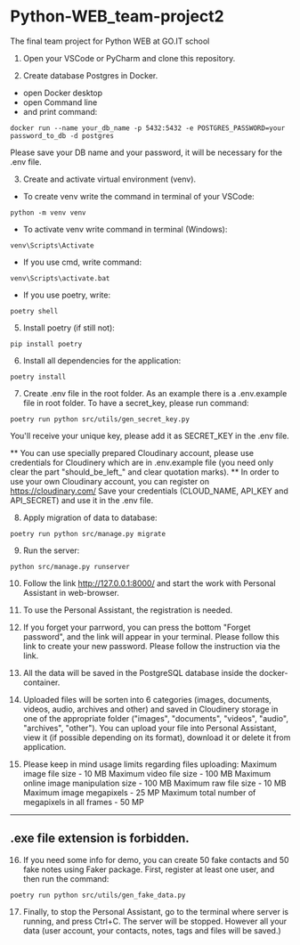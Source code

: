 # Python-WEB_team-project2
The final team project for Python WEB at GO.IT school

1) Open your VSCode or PyCharm and clone this repository.

2) Create database Postgres in Docker. 
- open Docker desktop
- open Command line 
- and print command:
```
docker run --name your_db_name -p 5432:5432 -e POSTGRES_PASSWORD=your password_to_db -d postgres
```
Please save your DB name and your password, it will be necessary for the .env file.

3)  Create and activate virtual environment (venv). 
- To create venv write the command in terminal of your VSCode:
```
python -m venv venv
```
- To activate venv write command in terminal (Windows):
```
venv\Scripts\Activate
```
- If you use cmd, write command:
```
venv\Scripts\activate.bat
```
- If you use poetry, write:
```
poetry shell
```

5) Install poetry (if still not):
```
pip install poetry
```

6) Install all dependencies for the application:
```
poetry install
```

7) Create .env file in the root folder. As an example there is a .env.example file in root folder.
To have a secret_key, please run command:
```
poetry run python src/utils/gen_secret_key.py
```
You'll receive your unique key, please add it as SECRET_KEY in the .env file.

** You can use specially prepared Cloudinary account, please use credentials for Cloudinery which are in .env.example file (you need only clear the part "should_be_left_" and clear quotation marks).
** In order to use your own Cloudinary account, you can register on https://cloudinary.com/ 
Save your credentials (CLOUD_NAME, API_KEY and API_SECRET) and use it in the .env file.

8) Apply migration of data to database:
```
poetry run python src/manage.py migrate
```
9) Run the server:
```
python src/manage.py runserver
```
10) Follow the link http://127.0.0.1:8000/ and start the work with Personal Assistant in web-browser.

11) To use the Personal Assistant, the registration is needed.

12) If you forget your parrword, you can press the bottom "Forget password", and the link will appear in your terminal. Please follow this link to create your new password. Please follow the instruction via the link.

13) All the data will be saved in the PostgreSQL database inside the docker-container.

14) Uploaded files will be sorten into 6 categories (images, documents, videos, audio, archives and other) and saved in Cloudinery storage in one of the appropriate folder ("images", "documents", "videos", "audio", "archives", "other"). You can upload your file into Personal Assistant, view it (if possible depending on its format), download it or delete it from application.

15) Please keep in mind usage limits regarding files uploading:
Maximum image file size - 10 MB
Maximum video file size - 100 MB
Maximum online image manipulation size - 100 MB
Maximum raw file size - 10 MB
Maximum image megapixels - 25 MP
Maximum total number of megapixels in all frames - 50 MP
--------------------------------------
.exe file extension is forbidden.
--------------------------------------

16) If you need some info for demo, you can create 50 fake contacts and 50 fake notes using Faker package.
First, register at least one user, and then run the command:
```
poetry run python src/utils/gen_fake_data.py
```

17) Finally, to stop the Personal Assistant, go to the terminal where server is running, and press Ctrl+C.
The server will be stopped. However all your data (user account, your contacts, notes, tags and files will be saved.)






